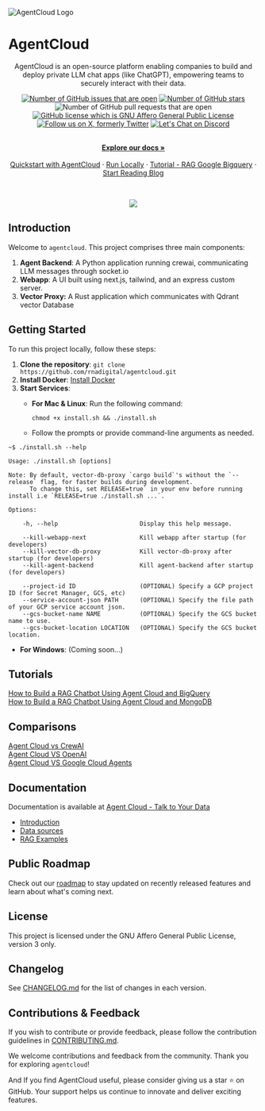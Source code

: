 ![AgentCloud Logo](https://github.com/rnadigital/agentcloud/assets/47853125/2ac68e33-16cd-47ea-b59e-2446b8d3711e)

# AgentCloud
<div align="center">
  <p>AgentCloud is an open-source platform enabling companies to build and deploy private LLM chat apps (like ChatGPT), empowering teams to securely interact with their data.</p>

[![Number of GitHub issues that are open](https://img.shields.io/github/issues/rnadigital%2Fagentcloud)](https://github.com/rnadigital/agentcloud/issues)
[![Number of GitHub stars](https://img.shields.io/github/stars/rnadigital%2Fagentcloud)](https://github.com/rnadigital/agentcloud)
![Number of GitHub pull requests that are open](https://img.shields.io/github/issues-pr-raw/rnadigital%2Fagentcloud)
[![GitHub license which is GNU Affero General Public License](https://img.shields.io/github/license/rnadigital/agentcloud)](https://github.com/rnadigital/agentcloud)
[![Follow us on X, formerly Twitter](https://img.shields.io/twitter/follow/agentcloud_dev)](https://twitter.com/agentcloud_dev)
[![Let's Chat on Discord](https://img.shields.io/discord/1165866460745314304)](https://discord.gg/82BWMRHVpy)
  
</div>

<p align="center">
  <br />
  <a href="https://docs.agentcloud.dev/documentation/get-started/quickstart" rel="dofollow"><strong>Explore our docs »</strong></a>
  <br />

  <br/>
    <a href="https://docs.agentcloud.dev/documentation/get-started/quickstart">Quickstart with AgentCloud</a>
    ·
    <a href="https://docs.agentcloud.dev/documentation/get-started/quickstart">Run Locally</a>
    ·
    <a href="https://docs.agentcloud.dev/documentation/get-started/demo-chat-rag-bigquery">Tutorial - RAG Google Bigquery</a>
    ·
    <a href="https://www.agentcloud.dev/blog">Start Reading Blog</a>
  </p>

<br />

<p align="center">
  <a href="https://youtu.be/POLdnrjsy9c?si=o88WMNHXEYkIiW0k" target="_blank">
       <img src="https://github.com/rnadigital/agentcloud/blob/master/webapp/public/images/agent-cloud-introduction-RAG-google-gigquery-youtube.png">
  </a>
</p>

<p align="center">

</p>

## Introduction

Welcome to `agentcloud`. This project comprises three main components: 

1. **Agent Backend**: A Python application running crewai, communicating LLM messages through socket.io
2. **Webapp**: A UI built using next.js, tailwind, and an express custom server.
3. **Vector Proxy:** A Rust application which communicates with Qdrant vector Database

## Getting Started

To run this project locally, follow these steps:

1. **Clone the repository**: `git clone https://github.com/rnadigital/agentcloud.git`
2. **Install Docker**: [Install Docker](https://docs.docker.com/get-docker/)
3. **Start Services**:
   - **For Mac & Linux**: Run the following command:
     ```
     chmod +x install.sh && ./install.sh
     ```

   - Follow the prompts or provide command-line arguments as needed.

```
~$ ./install.sh --help

Usage: ./install.sh [options]

Note: By default, vector-db-proxy `cargo build`'s without the `--release` flag, for faster builds during development.
      To change this, set RELEASE=true` in your env before running install i.e `RELEASE=true ./install.sh ...`.

Options:

    -h, --help                       Display this help message.

    --kill-webapp-next               Kill webapp after startup (for developers)
    --kill-vector-db-proxy           Kill vector-db-proxy after startup (for developers)
    --kill-agent-backend             Kill agent-backend after startup (for developers)

    --project-id ID                  (OPTIONAL) Specify a GCP project ID (for Secret Manager, GCS, etc)
    --service-account-json PATH      (OPTIONAL) Specify the file path of your GCP service account json.
    --gcs-bucket-name NAME           (OPTIONAL) Specify the GCS bucket name to use.
    --gcs-bucket-location LOCATION   (OPTIONAL) Specify the GCS bucket location.

```

- **For Windows**: (Coming soon...)

## Tutorials

[How to Build a RAG Chatbot Using Agent Cloud and BigQuery](https://www.agentcloud.dev/blog/a-rag-chat-app-with-agent-cloud-and-bigquery)<br>
[How to Build a RAG Chatbot Using Agent Cloud and MongoDB](https://www.agentcloud.dev/blog/build-rag-chatbot-agentcloud-mongodb)<br>

## Comparisons
[Agent Cloud vs CrewAI](https://www.agentcloud.dev/blog/agent-cloud-vs-crewai-a-comparison)<br>
[Agent Cloud VS OpenAI](https://www.agentcloud.dev/blog/agent-cloud-vs-openai)<br>
[Agent Cloud VS Google Cloud Agents](https://www.agentcloud.dev/blog/agentcloud-vs-google-cloud-agents)<br>

## Documentation
Documentation is available at [Agent Cloud - Talk to Your Data](https://docs.agentcloud.dev/documentation/get-started/introduction) 

- [Introduction](https://docs.agentcloud.dev/documentation/get-started/introduction)<br>
- [Data sources](https://www.agentcloud.dev/integrations)<br>
- [RAG Examples](https://docs.agentcloud.dev/documentation/guides/demo-chat-rag-bigquery)

## Public Roadmap
Check out our [roadmap](https://github.com/orgs/rnadigital/projects/8/views/1) to stay updated on recently released features and learn about what's coming next.

## License

This project is licensed under the GNU Affero General Public License, version 3 only.

## Changelog

See [CHANGELOG.md](CHANGELOG.md) for the list of changes in each version.

## Contributions & Feedback

If you wish to contribute or provide feedback, please follow the contribution guidelines in [CONTRIBUTING.md](CONTRIBUTING.md).

We welcome contributions and feedback from the community. Thank you for exploring `agentcloud`!

And If you find AgentCloud useful, please consider giving us a star ⭐ on GitHub. Your support helps us continue to innovate and deliver exciting features.
